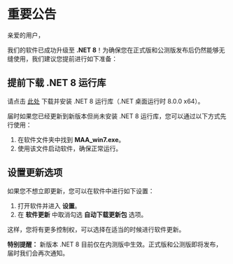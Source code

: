 # 重要公告

亲爱的用户，

我们的软件已成功升级至 **.NET 8**！为确保您在正式版和公测版发布后仍然能够无缝使用，我们建议您提前进行如下准备：

## 提前下载 .NET 8 运行库

请点击 [此处](https://dotnet.microsoft.com/download/dotnet/thank-you/runtime-desktop-8.0.0-windows-x64-installer) 下载并安装 .NET 8 运行库（.NET 桌面运行时 8.0.0 x64）。

届时如果您已经更新到新版本但尚未安装 .NET 8 运行库，您可以通过以下方式先行使用：

1. 在软件文件夹中找到 **MAA_win7.exe**。
2. 使用该文件启动软件，确保正常运行。

## 设置更新选项

如果您不想立即更新，您可以在软件中进行如下设置：

1. 打开软件并进入 **设置**。
2. 在 **软件更新** 中取消勾选 **自动下载更新包** 选项。

这样，您将有更多控制权，可以选择在适当的时候进行软件更新。

**特别提醒：** 新版本 .NET 8 目前仅在内测版中生效。正式版和公测版即将发布，届时我们会再次通知。
